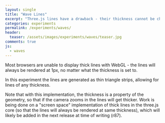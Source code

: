 ```yaml
---
layout: single
title: "Wave Lines"
excerpt: "Three.js lines have a drawback - their thickness cannot be changed in most browsers. This is an experiment in creating ribbons - lines of any thickness"
categories: experiments
permalink: /experiments/waves/
header:
  teaser: /assets/images/experiments/waves/teaser.jpg
comments: true
js:
  - waves
---
```


Most browsers are unable to display thick lines with WebGL - the lines will always be rendered at 1px, no matter what the thickness is set to. 

In this experiment the lines are generated as thin triangle strips, allowing for lines of any thickness. 

Note that with this implementation, the thickness is a property of the geometry, so that if the camera zooms in the lines will get thicker. Work is being done on a "screen space" implementation of thick lines in the three.js core (so that the lines will always be rendered at same thickness), which will likely be added in the next release at time of writing (r87).

<div class="canvas-container">
  <canvas id="wavelines-canvas" class="fullpage-canvas"></canvas>
</div>